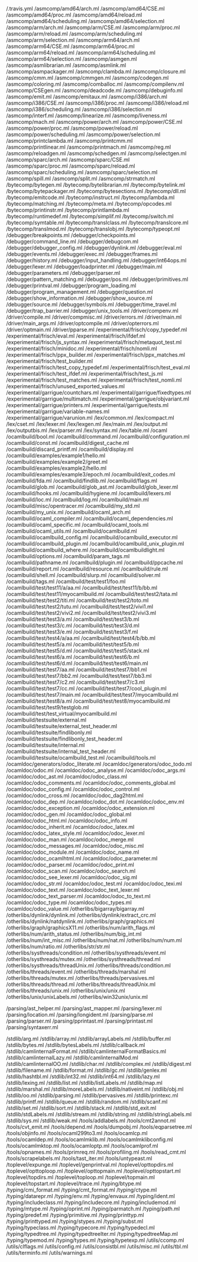 /.travis.yml
/asmcomp/amd64/arch.ml
/asmcomp/amd64/CSE.ml
/asmcomp/amd64/proc.ml
/asmcomp/amd64/reload.ml
/asmcomp/amd64/scheduling.ml
/asmcomp/amd64/selection.ml
/asmcomp/arm/arch.ml
/asmcomp/arm/CSE.ml
/asmcomp/arm/proc.ml
/asmcomp/arm/reload.ml
/asmcomp/arm/scheduling.ml
/asmcomp/arm/selection.ml
/asmcomp/arm64/arch.ml
/asmcomp/arm64/CSE.ml
/asmcomp/arm64/proc.ml
/asmcomp/arm64/reload.ml
/asmcomp/arm64/scheduling.ml
/asmcomp/arm64/selection.ml
/asmcomp/asmgen.ml
/asmcomp/asmlibrarian.ml
/asmcomp/asmlink.ml
/asmcomp/asmpackager.ml
/asmcomp/clambda.ml
/asmcomp/closure.ml
/asmcomp/cmm.ml
/asmcomp/cmmgen.ml
/asmcomp/codegen.ml
/asmcomp/coloring.ml
/asmcomp/comballoc.ml
/asmcomp/compilenv.ml
/asmcomp/CSEgen.ml
/asmcomp/deadcode.ml
/asmcomp/debuginfo.ml
/asmcomp/emit.ml
/asmcomp/emitaux.ml
/asmcomp/i386/arch.ml
/asmcomp/i386/CSE.ml
/asmcomp/i386/proc.ml
/asmcomp/i386/reload.ml
/asmcomp/i386/scheduling.ml
/asmcomp/i386/selection.ml
/asmcomp/interf.ml
/asmcomp/linearize.ml
/asmcomp/liveness.ml
/asmcomp/mach.ml
/asmcomp/power/arch.ml
/asmcomp/power/CSE.ml
/asmcomp/power/proc.ml
/asmcomp/power/reload.ml
/asmcomp/power/scheduling.ml
/asmcomp/power/selection.ml
/asmcomp/printclambda.ml
/asmcomp/printcmm.ml
/asmcomp/printlinear.ml
/asmcomp/printmach.ml
/asmcomp/reg.ml
/asmcomp/reloadgen.ml
/asmcomp/schedgen.ml
/asmcomp/selectgen.ml
/asmcomp/sparc/arch.ml
/asmcomp/sparc/CSE.ml
/asmcomp/sparc/proc.ml
/asmcomp/sparc/reload.ml
/asmcomp/sparc/scheduling.ml
/asmcomp/sparc/selection.ml
/asmcomp/spill.ml
/asmcomp/split.ml
/asmcomp/strmatch.ml
/bytecomp/bytegen.ml
/bytecomp/bytelibrarian.ml
/bytecomp/bytelink.ml
/bytecomp/bytepackager.ml
/bytecomp/bytesections.ml
/bytecomp/dll.ml
/bytecomp/emitcode.ml
/bytecomp/instruct.ml
/bytecomp/lambda.ml
/bytecomp/matching.ml
/bytecomp/meta.ml
/bytecomp/opcodes.ml
/bytecomp/printinstr.ml
/bytecomp/printlambda.ml
/bytecomp/runtimedef.ml
/bytecomp/simplif.ml
/bytecomp/switch.ml
/bytecomp/symtable.ml
/bytecomp/translclass.ml
/bytecomp/translcore.ml
/bytecomp/translmod.ml
/bytecomp/translobj.ml
/bytecomp/typeopt.ml
/debugger/breakpoints.ml
/debugger/checkpoints.ml
/debugger/command_line.ml
/debugger/debugcom.ml
/debugger/debugger_config.ml
/debugger/dynlink.ml
/debugger/eval.ml
/debugger/events.ml
/debugger/exec.ml
/debugger/frames.ml
/debugger/history.ml
/debugger/input_handling.ml
/debugger/int64ops.ml
/debugger/lexer.ml
/debugger/loadprinter.ml
/debugger/main.ml
/debugger/parameters.ml
/debugger/parser.ml
/debugger/pattern_matching.ml
/debugger/pos.ml
/debugger/primitives.ml
/debugger/printval.ml
/debugger/program_loading.ml
/debugger/program_management.ml
/debugger/question.ml
/debugger/show_information.ml
/debugger/show_source.ml
/debugger/source.ml
/debugger/symbols.ml
/debugger/time_travel.ml
/debugger/trap_barrier.ml
/debugger/unix_tools.ml
/driver/compenv.ml
/driver/compile.ml
/driver/compmisc.ml
/driver/errors.ml
/driver/main.ml
/driver/main_args.ml
/driver/optcompile.ml
/driver/opterrors.ml
/driver/optmain.ml
/driver/pparse.ml
/experimental/frisch/copy_typedef.ml
/experimental/frisch/eval.ml
/experimental/frisch/ifdef.ml
/experimental/frisch/js_syntax.ml
/experimental/frisch/metaquot_test.ml
/experimental/frisch/minidoc.ml
/experimental/frisch/nomli.ml
/experimental/frisch/ppx_builder.ml
/experimental/frisch/ppx_matches.ml
/experimental/frisch/test_builder.ml
/experimental/frisch/test_copy_typedef.ml
/experimental/frisch/test_eval.ml
/experimental/frisch/test_ifdef.ml
/experimental/frisch/test_js.ml
/experimental/frisch/test_matches.ml
/experimental/frisch/test_nomli.ml
/experimental/frisch/unused_exported_values.ml
/experimental/garrigue/countchars.ml
/experimental/garrigue/fixedtypes.ml
/experimental/garrigue/multimatch.ml
/experimental/garrigue/objvariant.ml
/experimental/garrigue/printers.ml
/experimental/garrigue/tests.ml
/experimental/garrigue/variable-names.ml
/experimental/garrigue/varunion.ml
/lex/common.ml
/lex/compact.ml
/lex/cset.ml
/lex/lexer.ml
/lex/lexgen.ml
/lex/main.ml
/lex/output.ml
/lex/outputbis.ml
/lex/parser.ml
/lex/syntax.ml
/lex/table.ml
/ocaml
/ocamlbuild/bool.ml
/ocamlbuild/command.ml
/ocamlbuild/configuration.ml
/ocamlbuild/const.ml
/ocamlbuild/digest_cache.ml
/ocamlbuild/discard_printf.ml
/ocamlbuild/display.ml
/ocamlbuild/examples/example1/hello.ml
/ocamlbuild/examples/example2/greet.ml
/ocamlbuild/examples/example2/hello.ml
/ocamlbuild/examples/example3/epoch.ml
/ocamlbuild/exit_codes.ml
/ocamlbuild/fda.ml
/ocamlbuild/findlib.ml
/ocamlbuild/flags.ml
/ocamlbuild/glob.ml
/ocamlbuild/glob_ast.ml
/ocamlbuild/glob_lexer.ml
/ocamlbuild/hooks.ml
/ocamlbuild/hygiene.ml
/ocamlbuild/lexers.ml
/ocamlbuild/loc.ml
/ocamlbuild/log.ml
/ocamlbuild/main.ml
/ocamlbuild/misc/opentracer.ml
/ocamlbuild/my_std.ml
/ocamlbuild/my_unix.ml
/ocamlbuild/ocaml_arch.ml
/ocamlbuild/ocaml_compiler.ml
/ocamlbuild/ocaml_dependencies.ml
/ocamlbuild/ocaml_specific.ml
/ocamlbuild/ocaml_tools.ml
/ocamlbuild/ocaml_utils.ml
/ocamlbuild/ocamlbuild.ml
/ocamlbuild/ocamlbuild_config.ml
/ocamlbuild/ocamlbuild_executor.ml
/ocamlbuild/ocamlbuild_plugin.ml
/ocamlbuild/ocamlbuild_unix_plugin.ml
/ocamlbuild/ocamlbuild_where.ml
/ocamlbuild/ocamlbuildlight.ml
/ocamlbuild/options.ml
/ocamlbuild/param_tags.ml
/ocamlbuild/pathname.ml
/ocamlbuild/plugin.ml
/ocamlbuild/ppcache.ml
/ocamlbuild/report.ml
/ocamlbuild/resource.ml
/ocamlbuild/rule.ml
/ocamlbuild/shell.ml
/ocamlbuild/slurp.ml
/ocamlbuild/solver.ml
/ocamlbuild/tags.ml
/ocamlbuild/test/test1/foo.ml
/ocamlbuild/test/test11/a/aa.ml
/ocamlbuild/test/test11/b/bb.ml
/ocamlbuild/test/test11/myocamlbuild.ml
/ocamlbuild/test/test2/tata.ml
/ocamlbuild/test/test2/titi.ml
/ocamlbuild/test/test2/toto.ml
/ocamlbuild/test/test2/tutu.ml
/ocamlbuild/test/test2/vivi1.ml
/ocamlbuild/test/test2/vivi2.ml
/ocamlbuild/test/test2/vivi3.ml
/ocamlbuild/test/test3/a.ml
/ocamlbuild/test/test3/b.ml
/ocamlbuild/test/test3/c.ml
/ocamlbuild/test/test3/d.ml
/ocamlbuild/test/test3/e.ml
/ocamlbuild/test/test3/f.ml
/ocamlbuild/test/test4/a/aa.ml
/ocamlbuild/test/test4/b/bb.ml
/ocamlbuild/test/test5/a.ml
/ocamlbuild/test/test5/b.ml
/ocamlbuild/test/test5/d.ml
/ocamlbuild/test/test5/stack.ml
/ocamlbuild/test/test6/a.ml
/ocamlbuild/test/test6/b.ml
/ocamlbuild/test/test6/d.ml
/ocamlbuild/test/test6/main.ml
/ocamlbuild/test/test7/aa.ml
/ocamlbuild/test/test7/bb1.ml
/ocamlbuild/test/test7/bb2.ml
/ocamlbuild/test/test7/bb3.ml
/ocamlbuild/test/test7/c2.ml
/ocamlbuild/test/test7/c3.ml
/ocamlbuild/test/test7/cc.ml
/ocamlbuild/test/test7/cool_plugin.ml
/ocamlbuild/test/test7/main.ml
/ocamlbuild/test/test7/myocamlbuild.ml
/ocamlbuild/test/test8/a.ml
/ocamlbuild/test/test8/myocamlbuild.ml
/ocamlbuild/test/test9/testglob.ml
/ocamlbuild/test/test_virtual/myocamlbuild.ml
/ocamlbuild/testsuite/external.ml
/ocamlbuild/testsuite/external_test_header.ml
/ocamlbuild/testsuite/findlibonly.ml
/ocamlbuild/testsuite/findlibonly_test_header.ml
/ocamlbuild/testsuite/internal.ml
/ocamlbuild/testsuite/internal_test_header.ml
/ocamlbuild/testsuite/ocamlbuild_test.ml
/ocamlbuild/tools.ml
/ocamldoc/generators/odoc_literate.ml
/ocamldoc/generators/odoc_todo.ml
/ocamldoc/odoc.ml
/ocamldoc/odoc_analyse.ml
/ocamldoc/odoc_args.ml
/ocamldoc/odoc_ast.ml
/ocamldoc/odoc_class.ml
/ocamldoc/odoc_comments.ml
/ocamldoc/odoc_comments_global.ml
/ocamldoc/odoc_config.ml
/ocamldoc/odoc_control.ml
/ocamldoc/odoc_cross.ml
/ocamldoc/odoc_dag2html.ml
/ocamldoc/odoc_dep.ml
/ocamldoc/odoc_dot.ml
/ocamldoc/odoc_env.ml
/ocamldoc/odoc_exception.ml
/ocamldoc/odoc_extension.ml
/ocamldoc/odoc_gen.ml
/ocamldoc/odoc_global.ml
/ocamldoc/odoc_html.ml
/ocamldoc/odoc_info.ml
/ocamldoc/odoc_inherit.ml
/ocamldoc/odoc_latex.ml
/ocamldoc/odoc_latex_style.ml
/ocamldoc/odoc_lexer.ml
/ocamldoc/odoc_man.ml
/ocamldoc/odoc_merge.ml
/ocamldoc/odoc_messages.ml
/ocamldoc/odoc_misc.ml
/ocamldoc/odoc_module.ml
/ocamldoc/odoc_name.ml
/ocamldoc/odoc_ocamlhtml.ml
/ocamldoc/odoc_parameter.ml
/ocamldoc/odoc_parser.ml
/ocamldoc/odoc_print.ml
/ocamldoc/odoc_scan.ml
/ocamldoc/odoc_search.ml
/ocamldoc/odoc_see_lexer.ml
/ocamldoc/odoc_sig.ml
/ocamldoc/odoc_str.ml
/ocamldoc/odoc_test.ml
/ocamldoc/odoc_texi.ml
/ocamldoc/odoc_text.ml
/ocamldoc/odoc_text_lexer.ml
/ocamldoc/odoc_text_parser.ml
/ocamldoc/odoc_to_text.ml
/ocamldoc/odoc_type.ml
/ocamldoc/odoc_types.ml
/ocamldoc/odoc_value.ml
/otherlibs/bigarray/bigarray.ml
/otherlibs/dynlink/dynlink.ml
/otherlibs/dynlink/extract_crc.ml
/otherlibs/dynlink/natdynlink.ml
/otherlibs/graph/graphics.ml
/otherlibs/graph/graphicsX11.ml
/otherlibs/num/arith_flags.ml
/otherlibs/num/arith_status.ml
/otherlibs/num/big_int.ml
/otherlibs/num/int_misc.ml
/otherlibs/num/nat.ml
/otherlibs/num/num.ml
/otherlibs/num/ratio.ml
/otherlibs/str/str.ml
/otherlibs/systhreads/condition.ml
/otherlibs/systhreads/event.ml
/otherlibs/systhreads/mutex.ml
/otherlibs/systhreads/thread.ml
/otherlibs/systhreads/threadUnix.ml
/otherlibs/threads/condition.ml
/otherlibs/threads/event.ml
/otherlibs/threads/marshal.ml
/otherlibs/threads/mutex.ml
/otherlibs/threads/pervasives.ml
/otherlibs/threads/thread.ml
/otherlibs/threads/threadUnix.ml
/otherlibs/threads/unix.ml
/otherlibs/unix/unix.ml
/otherlibs/unix/unixLabels.ml
/otherlibs/win32unix/unix.ml

/parsing/ast_helper.ml
/parsing/ast_mapper.ml
/parsing/lexer.ml
/parsing/location.ml
/parsing/longident.ml
/parsing/parse.ml
/parsing/parser.ml
/parsing/pprintast.ml
/parsing/printast.ml
/parsing/syntaxerr.ml

/stdlib/arg.ml
/stdlib/array.ml
/stdlib/arrayLabels.ml
/stdlib/buffer.ml
/stdlib/bytes.ml
/stdlib/bytesLabels.ml
/stdlib/callback.ml
/stdlib/camlinternalFormat.ml
/stdlib/camlinternalFormatBasics.ml
/stdlib/camlinternalLazy.ml
/stdlib/camlinternalMod.ml
/stdlib/camlinternalOO.ml
/stdlib/char.ml
/stdlib/complex.ml
/stdlib/digest.ml
/stdlib/filename.ml
/stdlib/format.ml
/stdlib/gc.ml
/stdlib/genlex.ml
/stdlib/hashtbl.ml
/stdlib/int32.ml
/stdlib/int64.ml
/stdlib/lazy.ml
/stdlib/lexing.ml
/stdlib/list.ml
/stdlib/listLabels.ml
/stdlib/map.ml
/stdlib/marshal.ml
/stdlib/moreLabels.ml
/stdlib/nativeint.ml
/stdlib/obj.ml
/stdlib/oo.ml
/stdlib/parsing.ml
/stdlib/pervasives.ml
/stdlib/printexc.ml
/stdlib/printf.ml
/stdlib/queue.ml
/stdlib/random.ml
/stdlib/scanf.ml
/stdlib/set.ml
/stdlib/sort.ml
/stdlib/stack.ml
/stdlib/std_exit.ml
/stdlib/stdLabels.ml
/stdlib/stream.ml
/stdlib/string.ml
/stdlib/stringLabels.ml
/stdlib/sys.ml
/stdlib/weak.ml
/tools/addlabels.ml
/tools/cmt2annot.ml
/tools/cvt_emit.ml
/tools/depend.ml
/tools/dumpobj.ml
/tools/eqparsetree.ml
/tools/objinfo.ml
/tools/ocaml299to3.ml
/tools/ocamlcp.ml
/tools/ocamldep.ml
/tools/ocamlmklib.ml
/tools/ocamlmklibconfig.ml
/tools/ocamlmktop.ml
/tools/ocamloptp.ml
/tools/ocamlprof.ml
/tools/opnames.ml
/tools/primreq.ml
/tools/profiling.ml
/tools/read_cmt.ml
/tools/scrapelabels.ml
/tools/tast_iter.ml
/tools/untypeast.ml
/toplevel/expunge.ml
/toplevel/genprintval.ml
/toplevel/opttopdirs.ml
/toplevel/opttoploop.ml
/toplevel/opttopmain.ml
/toplevel/opttopstart.ml
/toplevel/topdirs.ml
/toplevel/toploop.ml
/toplevel/topmain.ml
/toplevel/topstart.ml
/toplevel/trace.ml
/typing/btype.ml
/typing/cmi_format.ml
/typing/cmt_format.ml
/typing/ctype.ml
/typing/datarepr.ml
/typing/env.ml
/typing/envaux.ml
/typing/ident.ml
/typing/includeclass.ml
/typing/includecore.ml
/typing/includemod.ml
/typing/mtype.ml
/typing/oprint.ml
/typing/parmatch.ml
/typing/path.ml
/typing/predef.ml
/typing/primitive.ml
/typing/printtyp.ml
/typing/printtyped.ml
/typing/stypes.ml
/typing/subst.ml
/typing/typeclass.ml
/typing/typecore.ml
/typing/typedecl.ml
/typing/typedtree.ml
/typing/typedtreeIter.ml
/typing/typedtreeMap.ml
/typing/typemod.ml
/typing/types.ml
/typing/typetexp.ml
/utils/ccomp.ml
/utils/clflags.ml
/utils/config.ml
/utils/consistbl.ml
/utils/misc.ml
/utils/tbl.ml
/utils/terminfo.ml
/utils/warnings.ml
